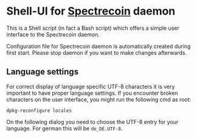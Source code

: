 # Shell-UI for [Spectrecoin](https://spectreproject.io) daemon

This is a Shell script (in fact a Bash script) which offers a simple
user interface to the Spectrecoin daemon.

Configuration file for Spectrecoin daemon is automatically created during first start.
Please stop daemon if you want to make changes afterwards.

## Language settings
For correct display of language specific UTF-8 characters it is very
important to have proper language settings. If you encounter broken characters
on the user interface, you might run the following cmd as root:

```
dpkg-reconfigure locales
```

On the following dialog you need to choose the UTF-8 entry for your language.
For german this will be `de_DE.UTF-8`.

